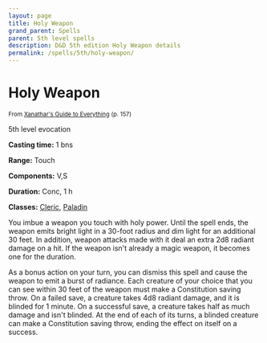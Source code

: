 ```yaml
---
layout: page
title: Holy Weapon
grand_parent: Spells
parent: 5th level spells 
description: D&D 5th edition Holy Weapon details
permalink: /spells/5th/holy-weapon/
---
```


# Holy Weapon

<small>From <a target="_blank" href="https://dnd.wizards.com/products/tabletop-games/rpg-products/xanathars-guide-everything">Xanathar's Guide to Everything</a> (p. 157)</small>

5th level evocation

**Casting time:** 1 bns

**Range:** Touch

**Components:** V,S 

**Duration:** Conc, 1 h

**Classes:** [Cleric](/classes/cleric/), [Paladin](/classes/paladin/)

You imbue a weapon you touch with holy power. Until the spell ends, the weapon emits bright light in a 30-foot radius and dim light for an additional 30 feet. In addition, weapon attacks made with it deal an extra 2d8 radiant damage on a hit. If the weapon isn't already a magic weapon, it becomes one for the duration.

   As a bonus action on your turn, you can dismiss this spell and cause the weapon to emit a burst of radiance. Each creature of your choice that you can see within 30 feet of the weapon must make a Constitution saving throw. On a failed save, a creature takes 4d8 radiant damage, and it is blinded for 1 minute. On a successful save, a creature takes half as much damage and isn't blinded. At the end of each of its turns, a blinded creature can make a Constitution saving throw, ending the effect on itself on a success.